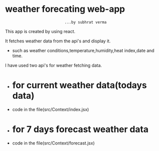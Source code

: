 # weather forecating web-app
                               ...by subhrat verma


This app is created by using react.

It fetches weather data from the api's and display it.
- such as weather conditions,temperature,humidity,heat index,date and time.

I have used two api's for weather fetching data.

- # for current weather data(todays data) 
- code in the file(src/Context/index.jsx) 

- # for 7 days forecast weather data 
- code in the file(src/Context/forecast.jsx) 


